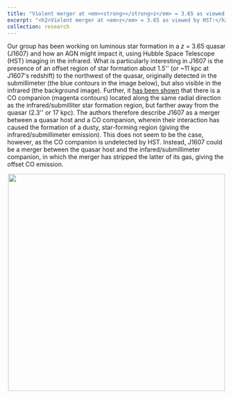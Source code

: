 ```yaml
---
title: "Violent merger at <em><strong></strong>z</em> = 3.65 as viewed by HST"
excerpt: "<h2>Violent merger at <em>z</em> = 3.65 as viewed by HST:</h2><br/><a href='/research/portfolio-2'><img src='/images/j1607_overlay.png' width='500'></a>"
collection: research
---
```


Our group has been working on luminous star formation in a <em>z</em> = 3.65 quasar (J1607) and how an AGN might impact it, using Hubble Space Telescope (HST) imaging in the infrared. What is particularly interesting in J1607 is the presence of an offset region of star formation about 1.5'' (or ~11 kpc at J1607's redshift) to the northwest of the quasar, originally detected in the submillimeter (the blue contours in the image below), but also visible in the infrared (the background image). Further, it [has been shown](https://ui.adsabs.harvard.edu/abs/2022A%26A...660A..60F/abstract) that there is a CO companion (magenta contours) located along the same radial direction as the infrared/submilliter star formation region, but farther away from the quasar (2.3'' or 17 kpc). The authors therefore describe J1607 as a merger between a quasar host and a CO companion, wherein their interaction has caused the formation of a dusty, star-forming region (giving the infrared/submillimeter emission). This does not seem to be the case, however, as the CO companion is undetected by HST. Instead, J1607 could be a merger between the quasar host and the infared/submillimeter companion, in which the merger has stripped the latter of its gas, giving the offset CO emission.

 <img src='/images/j1607.png' style="display: block; margin-left: auto; margin-right: auto;" width='500'>
